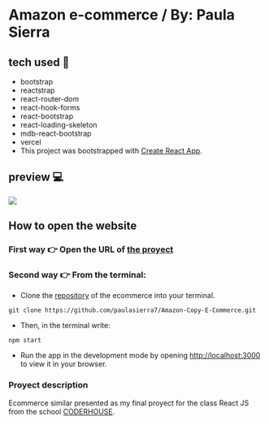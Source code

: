 # Amazon e-commerce / By: Paula Sierra

## tech used 🤖
* bootstrap
* reactstrap
* react-router-dom
* react-hook-forms
* react-bootstrap
* react-loading-skeleton
* mdb-react-bootstrap
* vercel
* This project was bootstrapped with [Create React App](https://github.com/facebook/create-react-app).

## preview 💻
![](https://github.com/paulasierra7/Amazon-Copy-E-Commerce/blob/8d4621aff5e996ccb4a2dbec4302ebac6d374eb6/proyectoFinal.gif)

## How to open the website 
### First way 👉 Open the URL of [the proyect](https://amazon-ecommerce-chi.vercel.app/)

### Second way 👉 From the terminal:
* Clone the [repository](https://github.com/paulasierra7/Amazon-Copy-E-Commerce.git) of the ecommerce into your terminal.
```
git clone https://github.com/paulasierra7/Amazon-Copy-E-Commerce.git
```
* Then, in the terminal write: 
```
npm start
```
* Run the app in the development mode by opening [http://localhost:3000](http://localhost:3000) to view it in your browser.

### Proyect description

Ecommerce similar presented as my final proyect for the class React JS from the school [CODERHOUSE](https://www.coderhouse.com.co/online/reactjs).

